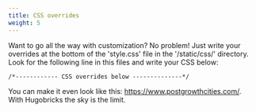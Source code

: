 ```yaml
---
title: CSS overrides
weight: 5
---
```


Want to go all the way with customization? No problem! Just write your overrides at the bottom of the 'style.css' file in the '/static/css/' directory. Look for the following line in this files and write your CSS below:

```
/*------------ CSS overrides below --------------*/
```

You can make it even look like this: https://www.postgrowthcities.com/. With Hugobricks the sky is the limit.